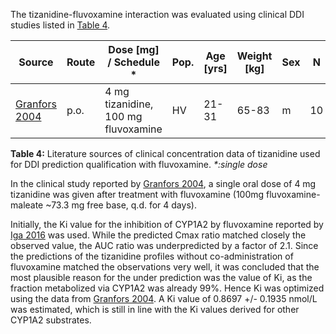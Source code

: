 The tizanidine-fluvoxamine interaction was evaluated using clinical DDI studies listed in [Table 4](#table-4).

| **Source**                     | **Route** | **Dose [mg] /** **Schedule \***          | **Pop.** | Age [yrs] | Weight [kg] | **Sex** | **N** | **Form.** |
| ------------------------------ | --------- | ---------------------------------------- | -------- | --------- | ----------- | ------- | ----- | --------- |
| [Granfors 2004](#5-references) | p.o.      | 4 mg tizanidine,<br />100 mg fluvoxamine | HV       | 21-31     | 65-83       | m       | 10    | Tablet    |

**Table 4:**<a name="table-4"></a> Literature sources of clinical concentration data of tizanidine used for DDI prediction qualification with fluvoxamine. *\*:single dose*

In the clinical study reported by [Granfors 2004](#5-references), a single oral dose of 4 mg tizanidine was given after treatment with fluvoxamine (100mg fluvoxamine-maleate ~73.3 mg free base, q.d. for 4 days).

Initially, the Ki value for the inhibition of CYP1A2 by fluvoxamine reported by [Iga 2016](#5-references) was used. While the predicted Cmax ratio matched closely the observed value, the AUC ratio was underpredicted by a factor of 2.1. Since the predictions of the tizanidine profiles without co-administration of fluvoxamine matched the observations very well, it was concluded that the most plausible reason for the under prediction was the value of Ki, as the fraction metabolized via CYP1A2 was already 99%. Hence Ki was optimized using the data from [Granfors 2004](#5-references). A Ki value of 0.8697 +/- 0.1935 nmol/L was estimated, which is still in line with the Ki values derived for other CYP1A2 substrates.